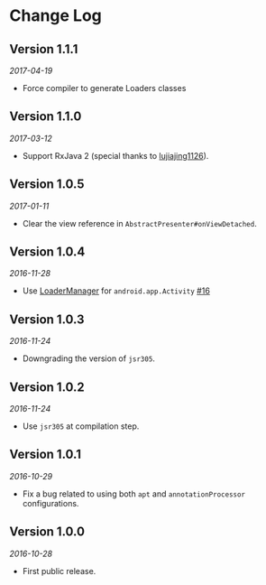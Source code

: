 Change Log
==========

Version 1.1.1
-------------

_2017-04-19_

*  Force compiler to generate Loaders classes


Version 1.1.0
-------------

_2017-03-12_

*  Support RxJava 2 (special thanks to [lujiajing1126](https://github.com/lujiajing1126)).


Version 1.0.5
-------------

_2017-01-11_

*  Clear the view reference in `AbstractPresenter#onViewDetached`.

Version 1.0.4
-------------

_2016-11-28_

* Use [LoaderManager](https://developer.android.com/reference/android/app/LoaderManager.html) for `android.app.Activity` [#16](https://github.com/6thsolution/EasyMVP/issues/16)

Version 1.0.3 
-------------

_2016-11-24_

* Downgrading the version of `jsr305`.

Version 1.0.2 
-------------

_2016-11-24_

* Use `jsr305` at compilation step.

Version 1.0.1 
-------------

_2016-10-29_

* Fix a bug related to using both `apt` and `annotationProcessor` configurations.

Version 1.0.0 
-------------

_2016-10-28_

* First public release.